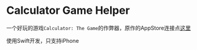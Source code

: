 # Calculator Game Helper

一个好玩的游戏`Calculator: The Game`的作弊器，原作的AppStore连接点[这里](https://itunes.apple.com/cn/app/calculator-the-game/id1243055750?mt=8)

使用Swift开发，只支持iPhone